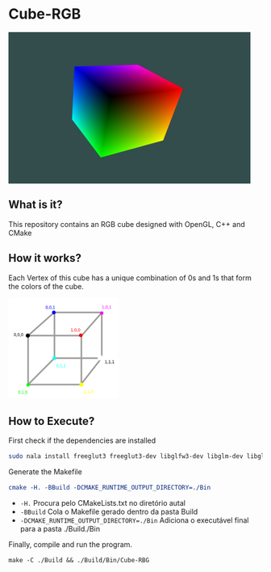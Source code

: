 # Cube-RGB
<img align="center" height="300px" src="./Images/Result.png" alt="Result">

## What is it?

This repository contains an RGB cube designed with OpenGL, C++ and CMake

## How it works?

Each Vertex of this cube has a unique combination of 0s and 1s that form the colors of the cube.

<img height="200px" src="./Images/Cores.png" alt="Cores">


## How to Execute?

First check if the dependencies are installed

```bash
sudo nala install freeglut3 freeglut3-dev libglfw3-dev libglm-dev libglew-dev libstb-dev libglm-doc
```

Generate the Makefile

```cmake
cmake -H. -BBuild -DCMAKE_RUNTIME_OUTPUT_DIRECTORY=./Bin
```

- `-H.` Procura pelo CMakeLists.txt no diretório autal
-  `-BBuild` Cola o Makefile gerado dentro da pasta Build
- `-DCMAKE_RUNTIME_OUTPUT_DIRECTORY=./Bin` Adiciona o executável final para a pasta ./Build./Bin

Finally, compile and run the program.

```make
make -C ./Build && ./Build/Bin/Cube-RBG
```
